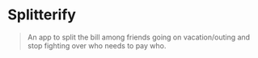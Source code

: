 # Splitterify

> An app to split the bill among friends going on vacation/outing and stop fighting over who needs to pay who.
